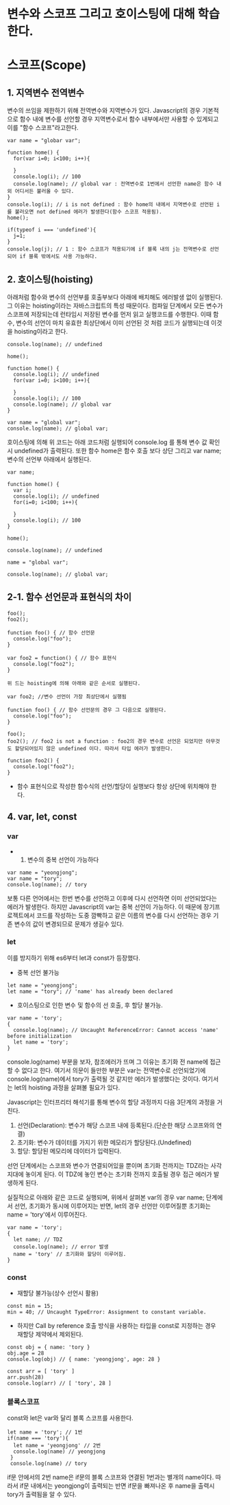 # 변수와 스코프 그리고 호이스팅에 대해 학습한다.
# 스코프(Scope)
## 1. 지역변수 전역변수

변수의 쓰임을 제한하기 위해 전역변수와 지역변수가 있다.
Javascript의 경우 기본적으로 함수 내에 변수를 선언할 경우 지역변수로서 함수 내부에서만 사용할 수 있게되고 이를 "함수 스코프"라고한다.
```
var name = "globar var";

function home() {
  for(var i=0; i<100; i++){
  
  }
  console.log(i); // 100
  console.log(name); // global var : 전역변수로 1번에서 선언한 name은 함수 내 외 어디서든 불러올 수 있다.
}
console.log(i); // i is not defined : 함수 home의 내에서 지역변수로 선언된 i를 불러오면 not defined 에러가 발생한다(함수 스코프 적용됨).
home(); 

if(typeof i === 'undefined'){
  j=1;
}
console.log(j); // 1 : 함수 스코프가 적용되기에 if 블록 내의 j는 전역변수로 선언되어 if 블록 밖에서도 사용 가능하다.
```

## 2. 호이스팅(hoisting)
아래처럼 함수와 변수의 선언부를 호출부보다 아래에 배치해도 에러발생 없이 실행된다. 그 이유는 hoisting이라는 자바스크립트의
특성 때문이다. 컴파일 단계에서 모든 변수가 스코프에 저장되는데 런타임시 저장된 변수를 먼저 읽고 실행코드를 수행한다. 이때 함수, 변수의 선언이 마치 유효한 최상단에서 이미 선언된 것 처럼 코드가 실행되는데 이것을 hoisting이라고 한다.
```
console.log(name); // undefined

home();

function home() {
  console.log(i); // undefined
  for(var i=0; i<100; i++){
    
  }
  console.log(i); // 100
  console.log(name); // global var
}

var name = "global var";
console.log(name); // global var;
```
호이스팅에 의해 위 코드는 아래 코드처럼 실행되어 console.log 를 통해 변수 값 확인 시 undefined가 출력된다.
또한 함수 home은 함수 호출 보다 상단 그리고 var name; 변수의 선언부 아래에서 실행된다.

```
var name;

function home() {
  var i;
  console.log(i); // undefined
  for(i=0; i<100; i++){
    
  }
  console.log(i); // 100
}

home();

console.log(name); // undefined

name = "global var";

console.log(name); // global var;
```
## 2-1. 함수 선언문과 표현식의 차이

```
foo();
foo2();

function foo() { // 함수 선언문
  console.log("foo");
}

var foo2 = function() { // 함수 표현식
  console.log("foo2");
}

위 드는 hoisting에 의해 아래와 같은 순서로 실행된다.

var foo2; //변수 선언이 가장 최상단에서 실행됨

function foo() { // 함수 선언문의 경우 그 다음으로 실행된다.
  console.log("foo");
}

foo();
foo2(); // foo2 is not a function : foo2의 경우 변수로 선언은 되었지만 아무것도 할당되어있지 않은 undefined 이다. 따라서 타입 에러가 발생한다.

function foo2() {
  console.log("foo2");
}
```

* 함수 표현식으로 작성한 함수식의 선언/할당이 실행보다 항상 상단에 위치해야 한다.

## 4. var, let, const
### var
- 1. 변수의 중복 선언이 가능하다
```
var name = "yeongjong";
var name = "tory";
console.log(name); // tory
```
보통 다른 언어에서는 한번 변수를 선언하고 이후에 다시 선언하면 이미 선언되었다는 에러가 발생한다. 하지만 Javascript의 var는 중복 선언이 가능하다. 이 때문에 장기프로젝트에서 코드를 작성하는 도중 깜빡하고 같은 이름의 변수를 다시 선언하는 경우 기존 변수의 값이 변경되므로 문제가 생길수 있다.

### let
이를 방지하기 위해 es6부터 let과 const가 등장했다.

- 중복 선언 불가능
```
let name = "yeongjong";
let name = "tory"; // 'name' has already been declared
```
- 호이스팅으로 인한 변수 및 함수의 선 호출, 후 할당 불가능.
```
var name = 'tory';
{
  console.log(name); // Uncaught ReferenceError: Cannot access 'name' before initialization
  let name = 'tory';
}
```
console.log(name) 부분을 보자, 참조에러가 뜨며 그 이유는 초기화 전 name에 접근 할 수 없다고 한다. 여기서 의문이 들만한 부분은 var는 전역변수로 선언되었기에 console.log(name)에서 tory가 출력될 것 같지만 에러가 발생했다는 것이다. 여기서는 let의 hoisting 과정을 살펴볼 필요가 있다. 

Javascript는 인터프리터 해석기를 통해 변수의 할당 과정까지 다음 3단계의 과정을 거친다.
1. 선언(Declaration): 변수가 해당 스코프 내에 등록된다.(단순한 해당 스코프와의 연결)
2. 초기화: 변수가 데이터를 가지기 위한 메모리가 할당된다.(Undefined)
3. 할당: 할당된 메모리에 데이터가 입력된다.

선언 단계에서는 스코프와 변수가 연결되어있을 뿐이며 초기화 전까지는 TDZ라는 사각지대에 놓이게 된다.
이 TDZ에 놓인 변수는 초기화 전까지 호출될 경우 접근 에러가 발생하게 된다.

실질적으로 아래와 같은 코드로 실행되며, 위에서 살펴본 var의 경우 var name; 단계에서 선언, 초기화가 동시에 이루어지는 반면, let의 경우
선언만 이루어질뿐 초기화는 name = 'tory'에서 이루어진다.
```
var name = 'tory';
{
  let name; // TDZ
  console.log(name); // error 발생
  name = 'tory' // 초기화와 할당이 이루어짐.
}
```
### const
- 재할당 불가능(상수 선언시 활용)

```
const min = 15;
min = 40; // Uncaught TypeError: Assignment to constant variable.
```
- 하지만 Call by reference 호출 방식을 사용하는 타입을 const로 지정하는 경우 재할당 제약에서 제외된다.
```
const obj = { name: 'tory }
obj.age = 28
console.log(obj) // { name: 'yeongjong', age: 28 }

const arr = [ 'tory' ]
arr.push(28)
console.log(arr) // [ 'tory', 28 ]
```

### 블록스코프
const와 let은 var와 달리 블록 스코프를 사용한다.
```
let name = 'tory'; // 1번
if(name === 'tory'){
  let name = 'yeongjong' // 2번
  console.log(name) // yeongjong
 }
 console.log(name) // tory
```
if문 안에서의 2번 name은 if문의 블록 스코프와 연결된 1번과는 별개의 name이다.
따라서 if문 내에서는 yeongjong이 출력되는 반면 if문을 빠져나온 후 name을 출력시 tory가 출력됨을 알 수 있다.

